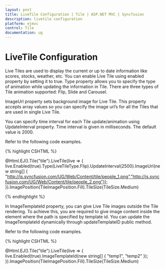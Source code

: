 ```yaml
---
layout: post
title: LiveTile Configuration | Tile | ASP.NET MVC | Syncfusion
description: livetile configuration
platform: ejmvc
control: Tile
documentation: ug
---
```


# LiveTile Configuration

Live Tiles are used to display the current or up to date information like scores, stocks, weather, etc. You can enable Live Tile using enabled property by setting it to true. Type property allows you to specify the type of animation while updating the information in Tile. There are three types of Tile animation supported: Flip, Slide and Carousel.

ImageUrl property sets background image for Live Tile. This property accepts array values so you can specify the image url’s for all the Tiles that are used in single Live Tile. 

You can specify time interval for each Tile update/animation using UpdateInterval property. Time interval is given in milliseconds. The default value is 2000.

Refer to the following code examples.


{% highlight CSHTML %}


@Html.EJ().Tile("tile").LiveTile(live => { live.Enabled(true).Type(LiveTileType.Flip).UpdateInterval(2500).ImageUrl(new string[] { "http://js.syncfusion.com/UG/Web/Content/tile/people_1.png","http://js.syncfusion.com/UG/Web/Content/tile/people_2.png"}); }).ImagePosition(TileImagePosition.Fill).TileSize(TileSize.Medium)                    

{% endhighlight %}


In ImageTemplateId property, you can give Live Tile images outside the Tile rendering. To achieve this, you are required to give image content inside the element where the path is specified by template id. You can update the ImageTemplateId dynamically through updateTemplateID public method.

Refer to the following code examples. 


{% highlight CSHTML %}


@Html.EJ().Tile("tile").LiveTile(live => { live.Enabled(true).ImageTemplateId(new string[] { "temp1", "temp2" }); }).ImagePosition(TileImagePosition.Fill).TileSize(TileSize.Medium)



<div id="temp1" style="background-image:url('http://js.syncfusion.com/ug/web/content/tile/people_1.png'); width:100%; height:100%;">

</div>

<div id="temp2" style="background-image: url('http://js.syncfusion.com/ug/web/content/tile/people_2.png'); width:100%; height:100%;">

</div>

{% endhighlight %}

You can specify the array of images for Live Tile through CSS classes by using ImageClass property and you can define the desired styles in the specified class.

Refer to the following code examples.


{% highlight CSHTML %}


@Html.EJ().Tile("tile").LiveTile(live => { live.Enabled(true).ImageClass(new string[] { "people1", "people2" }); }).ImagePosition(TileImagePosition.Fill).TileSize(TileSize.Medium)

<style>

	.people1 
	{

		background-image: url('http://js.syncfusion.com/UG/Web/Content/tile/people_1.png');

	}



	.people2 
	{

		background-image: url('http://js.syncfusion.com/UG/Web/Content/tile/people_2.png');

	}

</style>

{% endhighlight %}


